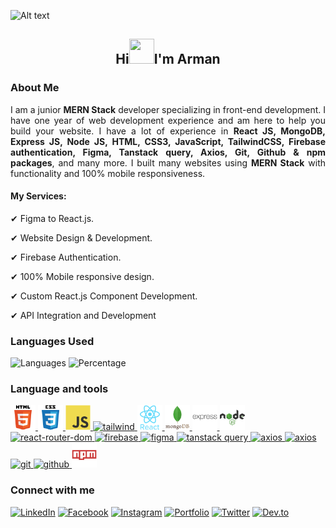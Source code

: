 ![Alt text](https://i.ibb.co.com/zGpZqgL/Untitled-design-2.png)
<h2 align="center"> Hi<img src = "https://raw.githubusercontent.com/shakilahmedatik/shakilahmedatik/main/hi.gif" width="40px" height="40px">I'm Arman</h2>

### About Me
<p align="justify">I am a junior <b>MERN Stack</b> developer specializing in front-end development. I have one year of web development experience and am here to help you build your website. I have a lot of experience in <b>React JS, MongoDB, Express JS, Node JS, HTML, CSS3, JavaScript, TailwindCSS, Firebase authentication, Figma, Tanstack query, Axios, Git, Github & npm packages</b>, and many more. I built many websites using <b>MERN Stack</b> with functionality and 100% mobile responsiveness.</p>


#### My Services:
<p>✔ Figma to React.js.</p>
<p>✔ Website Design & Development.</p>
<p>✔ Firebase Authentication.</p>
<p>✔ 100% Mobile responsive design.</p>
<p>✔ Custom React.js Component Development.</p>
<p>✔ API Integration and Development</p>

### Languages Used

![Languages](https://img.shields.io/github/languages/top/mdarmankhan6252/YourRepository)
![Percentage](https://img.shields.io/github/languages/code-size/mdarmankhan6252/YourRepository)


### Language and tools
<p align="left">
  <a href="https://www.w3.org/html/" target="_blank" rel="noreferrer"> 
    <img src="https://raw.githubusercontent.com/devicons/devicon/master/icons/html5/html5-original-wordmark.svg" alt="html5" width="40" height="40"/> 
  </a> 
  <a href="https://www.w3schools.com/css/" target="_blank" rel="noreferrer"> 
    <img src="https://raw.githubusercontent.com/devicons/devicon/master/icons/css3/css3-original-wordmark.svg" alt="css3" width="40" height="40"/> 
  </a> 
  <a href="https://developer.mozilla.org/en-US/docs/Web/JavaScript" target="_blank" rel="noreferrer"> 
    <img src="https://raw.githubusercontent.com/devicons/devicon/master/icons/javascript/javascript-original.svg" alt="javascript" width="40" height="40"/> 
  </a> 
  <a href="https://tailwindcss.com/" target="_blank" rel="noreferrer"> 
    <img src="https://www.vectorlogo.zone/logos/tailwindcss/tailwindcss-icon.svg" alt="tailwind" width="40" height="40"/> 
  </a> 
  <a href="https://reactjs.org/" target="_blank" rel="noreferrer"> 
    <img src="https://raw.githubusercontent.com/devicons/devicon/master/icons/react/react-original-wordmark.svg" alt="react" width="40" height="40"/> 
  </a> 
  <a href="https://www.mongodb.com/" target="_blank" rel="noreferrer"> 
    <img src="https://raw.githubusercontent.com/devicons/devicon/master/icons/mongodb/mongodb-original-wordmark.svg" alt="mongodb" width="40" height="40"/> 
  </a> 
  <a href="https://expressjs.com" target="_blank" rel="noreferrer"> 
    <img src="https://raw.githubusercontent.com/devicons/devicon/master/icons/express/express-original-wordmark.svg" alt="express" width="40" height="40"/> 
  </a> 
  <a href="https://nodejs.org" target="_blank" rel="noreferrer"> 
    <img src="https://raw.githubusercontent.com/devicons/devicon/master/icons/nodejs/nodejs-original-wordmark.svg" alt="nodejs" width="40" height="40"/> 
  </a> 
  <a href="https://reactrouter.com/" target="_blank" rel="noreferrer"> 
  <img src="https://iili.io/2OkeNsa.png" alt="react-router-dom" width="55" height="40"/> 
</a>
  <a href="https://firebase.google.com/" target="_blank" rel="noreferrer"> 
    <img src="https://www.vectorlogo.zone/logos/firebase/firebase-icon.svg" alt="firebase" width="40" height="40"/> 
  </a> 
  <a href="https://www.figma.com/" target="_blank" rel="noreferrer"> 
    <img src="https://www.vectorlogo.zone/logos/figma/figma-icon.svg" alt="figma" width="40" height="40"/> 
  </a> 
  <a href="https://tanstack.com/query/v4/" target="_blank" rel="noreferrer"> 
    <img src="https://tanstack.com/_build/assets/logo-color-100w-br5_Ikqp.png" alt="tanstack query" width="40" height="40"/> 
  </a> 
  <a href="https://axios-http.com/" target="_blank" rel="noreferrer"> 
    <img src="https://axios-http.com/assets/logo.svg" alt="axios" width="40" height="40"/> 
  </a> 
  <a href="https://redux.js.org" target="_blank" rel="noreferrer"> 
    <img src="https://redux.js.org/img/redux.svg" alt="axios" width="40" height="40"/> 
  </a> 
  <a href="https://git-scm.com/" target="_blank" rel="noreferrer"> 
    <img src="https://www.vectorlogo.zone/logos/git-scm/git-scm-icon.svg" alt="git" width="40" height="40"/> 
  </a> 
  <a href="https://github.com/" target="_blank" rel="noreferrer"> 
    <img src="https://github.githubassets.com/images/modules/logos_page/GitHub-Mark.png" alt="github" width="40" height="40"/> 
  </a> 
  <a href="https://www.npmjs.com/" target="_blank" rel="noreferrer"> 
    <img src="https://raw.githubusercontent.com/devicons/devicon/master/icons/npm/npm-original-wordmark.svg" alt="npm packages" width="40" height="40"/> 
  </a> 
</p>


### Connect with me

[![LinkedIn](https://img.shields.io/badge/-LinkedIn-blue?style=flat-square&logo=linkedin&logoColor=white)](https://www.linkedin.com/in/mdarmankhan6252)
[![Facebook](https://img.shields.io/badge/-Facebook-blue?style=flat-square&logo=facebook&logoColor=white)](https://www.facebook.com/profile.php?id=100021868964533)
[![Instagram](https://img.shields.io/badge/-Instagram-purple?style=flat-square&logo=instagram&logoColor=white)](https://www.instagram.com/mdarmankhan6252)
[![Portfolio](https://img.shields.io/badge/-Portfolio-black?style=flat-square&logo=briefcase&logoColor=white)](https://mdarmankhan6252.vercel.app)
[![Twitter](https://img.shields.io/badge/-Twitter-blue?style=flat-square&logo=twitter&logoColor=white)](https://x.com/mdarmankhan6252)
[![Dev.to](https://img.shields.io/badge/-Dev.to-black?style=flat-square&logo=dev.to&logoColor=white)](https://dev.to/mdarmankhan6252)






